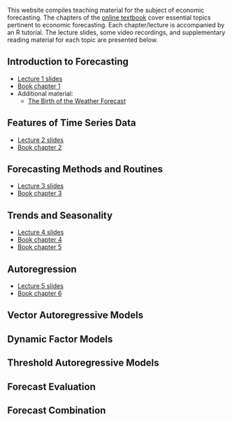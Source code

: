 This website compiles teaching material for the subject of economic forecasting. The chapters of the [online textbook](docs/index) cover essential topics pertinent to economic forecasting. Each chapter/lecture is accompanied by an R tutorial. The lecture slides, some video recordings, and supplementary reading material for each topic are presented below.

## Introduction to Forecasting

- [Lecture 1 slides](https://davidubilava.com/forecasting_slides/01-Intro.html)
- [Book chapter 1](https://davidubilava.com/forecasting/docs/introduction-to-forecasting.html)
- Additional material:
  - [The Birth of the Weather Forecast](https://www.bbc.com/news/magazine-32483678)

## Features of Time Series Data

- [Lecture 2 slides](https://davidubilava.com/forecasting_slides/02-TimeSeries.html)
- [Book chapter 2](https://davidubilava.com/forecasting/docs/features-of-time-series-data.html)

## Forecasting Methods and Routines

- [Lecture 3 slides](https://davidubilava.com/forecasting_slides/03-Routines.html)
- [Book chapter 3](https://davidubilava.com/forecasting/docs/forecasting-methods-and-routines.html)

## Trends and Seasonality

- [Lecture 4 slides](https://davidubilava.com/forecasting_slides/04-TrendSeason.html)
- [Book chapter 4](https://davidubilava.com/forecasting/docs/trends.html)
- [Book chapter 5](https://davidubilava.com/forecasting/docs/seasonality.html)

## Autoregression

- [Lecture 5 slides](https://davidubilava.com/forecasting_slides/06-Autoregression.html)
- [Book chapter 6](https://davidubilava.com/forecasting/docs/autoregression.html)

## Vector Autoregressive Models

## Dynamic Factor Models

## Threshold Autoregressive Models

## Forecast Evaluation

## Forecast Combination

